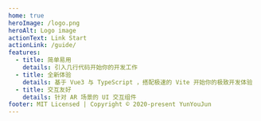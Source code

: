 ```yaml
---
home: true
heroImage: /logo.png
heroAlt: Logo image
actionText: Link Start
actionLink: /guide/
features:
  - title: 简单易用
    details: 引入几行代码开始你的开发工作
  - title: 全新体验
    details: 基于 Vue3 与 TypeScript ，搭配极速的 Vite 开始你的极致开发体验
  - title: 交互友好
    details: 针对 AR 场景的 UI 交互组件
footer: MIT Licensed | Copyright © 2020-present YunYouJun
---
```

